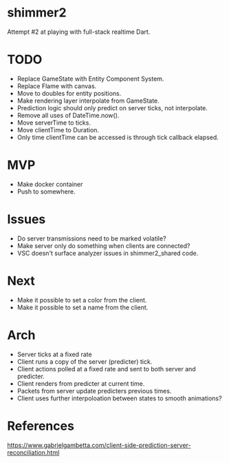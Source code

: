 # shimmer2
 Attempt #2 at playing with full-stack realtime Dart.

# TODO
* Replace GameState with Entity Component System.
* Replace Flame with canvas.
* Move to doubles for entity positions.
* Make rendering layer interpolate from GameState.
* Prediction logic should only predict on server ticks, not interpolate.
* Remove all uses of DateTime.now().
* Move serverTime to ticks.
* Move clientTime to Duration.
* Only time clientTime can be accessed is through tick callback elapsed.

# MVP
- Make docker container
- Push to somewhere.

# Issues
- Do server transmissions need to be marked volatile?
- Make server only do something when clients are connected?
- VSC doesn't surface analyzer issues in shimmer2_shared code.

# Next
- Make it possible to set a color from the client.
- Make it possible to set a name from the client.

# Arch
- Server ticks at a fixed rate
- Client runs a copy of the server (predicter) tick.
- Client actions polled at a fixed rate and sent to both server and predicter.
- Client renders from predicter at current time.
- Packets from server update predicters previous times.
- Client uses further interpoloation between states to smooth animations?

# References
https://www.gabrielgambetta.com/client-side-prediction-server-reconciliation.html